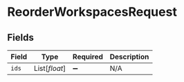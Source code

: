# ReorderWorkspacesRequest


## Fields

| Field              | Type               | Required           | Description        |
| ------------------ | ------------------ | ------------------ | ------------------ |
| `ids`              | List[*float*]      | :heavy_minus_sign: | N/A                |